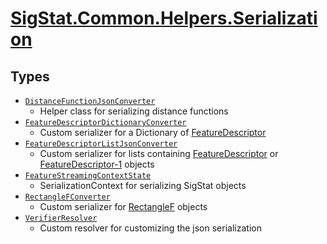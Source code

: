 # [SigStat.Common.Helpers.Serialization](./README.md)

## Types

- [`DistanceFunctionJsonConverter`](./DistanceFunctionJsonConverter.md)
	- Helper class for serializing distance functions
- [`FeatureDescriptorDictionaryConverter`](./FeatureDescriptorDictionaryConverter.md)
	- Custom serializer for a Dictionary of [FeatureDescriptor](https://github.com/sigstat/sigstat/blob/develop/docs/md/SigStat/Common/FeatureDescriptor.md)
- [`FeatureDescriptorListJsonConverter`](./FeatureDescriptorListJsonConverter.md)
	- Custom serializer for lists containing [FeatureDescriptor](https://github.com/sigstat/sigstat/blob/develop/docs/md/SigStat/Common/FeatureDescriptor.md) or  [FeatureDescriptor-1](https://github.com/sigstat/sigstat/blob/develop/docs/md/SigStat/Common/FeatureDescriptor-1.md) objects
- [`FeatureStreamingContextState`](./FeatureStreamingContextState.md)
	- SerializationContext for serializing SigStat objects
- [`RectangleFConverter`](./RectangleFConverter.md)
	- Custom serializer for [RectangleF](https://docs.microsoft.com/en-us/dotnet/api/System.Drawing.RectangleF) objects
- [`VerifierResolver`](./VerifierResolver.md)
	- Custom resolver for customizing the json serialization

